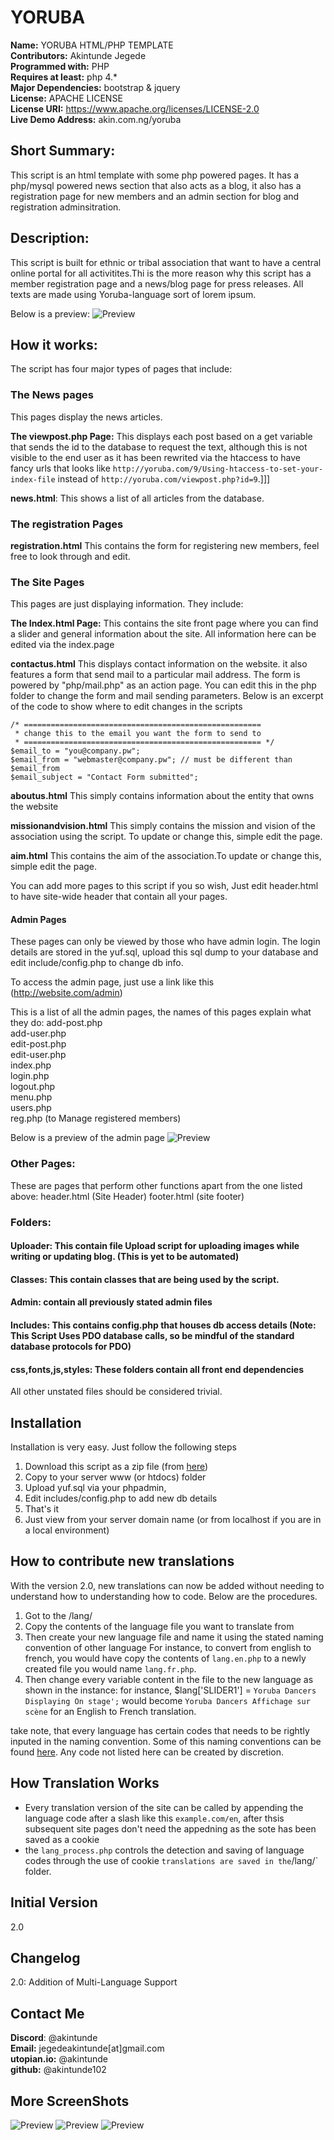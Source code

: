 # YORUBA

**Name:** YORUBA HTML/PHP TEMPLATE <br/>
**Contributors:** Akintunde Jegede <br/>
**Programmed with:** PHP<br/>
**Requires at least:** php 4.* <br/>
**Major Dependencies:** bootstrap & jquery<br/>
**License:** APACHE LICENSE <br/>
**License URI:** https://www.apache.org/licenses/LICENSE-2.0 <br/>
**Live Demo Address:** akin.com.ng/yoruba <br/>

## Short Summary:
This script is an html template with some php powered pages. It has a php/mysql powered news section that also acts as a blog, it also has a registration page for new members and an admin section for blog and registration adminsitration.

## Description:
This script is built for ethnic or tribal association that want to have a central online portal for all activitites.Thi is the more reason why this script has a member registration page and a news/blog page for press releases. All texts are made using Yoruba-language sort of lorem ipsum.

Below is a preview:
![Preview](http://akin.com.ng/yoruba/a.PNG)


## How it works:
The script has four major types of pages that include: 

### The News pages
This pages display the news articles.

**The viewpost.php Page:** This displays each post based on a get variable that sends the id to the database to request the text, although this is not visible to the end user as it has been rewrited via the htaccess to have fancy urls that looks like `http://yoruba.com/9/Using-htaccess-to-set-your-index-file` instead of `http://yoruba.com/viewpost.php?id=9`.]]]

**news.html**: This shows a list of all articles from the database.


### The registration Pages
**registration.html** This contains the form for registering new members, feel free to look through and edit.

### The Site Pages
This pages are just displaying information. They include: 

**The Index.html Page:** This contains the site front page where you can find a slider and general information about the site. All information here can be edited via the index.page 

**contactus.html** This displays contact information on the website. it also features a form that send mail to a particular mail address. The form is powered by "php/mail.php" as an action page. You can edit this in the php folder to change the form and mail sending parameters. Below is an excerpt of the code to show where to edit changes in the scripts

````
/* =====================================================
 * change this to the email you want the form to send to
 * ===================================================== */
$email_to = "you@company.pw"; 
$email_from = "webmaster@company.pw"; // must be different than $email_from 
$email_subject = "Contact Form submitted";
````


**aboutus.html** This simply contains information about the entity that owns the website

**missionandvision.html** This simply contains the mission and vision of the association using the script. To update or change this, simple edit the page.

**aim.html** This contains the aim of the association.To update or change this, simple edit the page.

You can add more pages to this script if you so wish, Just edit header.html to have site-wide header that contain all your pages.


#### Admin Pages
These pages can only be viewed by those who have admin login. The login details are stored in the yuf.sql, upload this sql dump to your database and edit include/config.php to change db info.

To access the admin page, just use a link like this (http://website.com/admin)

This is a list of all the admin pages, the names of this pages explain what they do:
add-post.php<br/>
add-user.php<br/>
edit-post.php<br/>
edit-user.php<br/>
index.php<br/>
login.php<br/>
logout.php<br/>
menu.php<br/>
users.php<br/>
reg.php (to Manage registered members)

Below is a preview of the admin page
![Preview](http://akin.com.ng/yoruba/admin.PNG)

### Other Pages:
These are pages that perform other functions apart from the one listed above:
header.html (Site Header)
footer.html (site footer)


### Folders:
#### Uploader: This contain file Upload script for uploading images while writing or updating blog. (This is yet to be automated)
#### Classes: This contain classes that are being used by the script.
#### Admin: contain all previously stated admin files
#### Includes: This contains config.php that houses db access details (Note: This Script Uses PDO database calls, so be mindful of the standard database protocols for PDO)
#### css,fonts,js,styles: These folders contain all front end dependencies


All other unstated files should be considered trivial.




## Installation 
Installation is very easy. Just follow the following steps

1. Download this script as a zip file (from [here](https://github.com/Akintunde102/AKINBLOG/archive/master.zip))
2. Copy to your server  www (or htdocs) folder
3. Upload yuf.sql via your phpadmin,
4. Edit includes/config.php to add new db details
3. That's it 
4. Just view from your server domain name (or from localhost if you are in a local environment)


## How to contribute new translations
With the version 2.0, new translations can now be added without needing to understand  how to understanding how to code. Below are the procedures.

1. Got to the /lang/
2. Copy the contents of the language file you want to translate from 
3. Then create your new language file and name it using the stated naming convention of other language
   For instance, to convert from english to french, you would have copy the contents of `lang.en.php` to a newly created file you would     name `lang.fr.php`.
4. Then change every variable content in the file to the new language as shown in the instance:
  for instance, $lang['SLIDER1'] = `Yoruba Dancers Displaying On stage';` would become `Yoruba Dancers Affichage sur scène` for an English to French translation.
  
take note, that every language has certain codes that needs to be rightly inputed in the naming convention. Some of this naming conventions can be found [here](http://www.lingoes.net/en/translator/langcode.htm). Any code not listed here can be created by discretion.


## How Translation Works
- Every translation version of the site can be called by appending the language code after a slash like this `example.com/en`, after thsis subsequent site pages don't need the appedning as the sote has been saved as a cookie
- the `lang_process.php` controls the detection and saving of language codes through the use of cookie
` translations are saved in the `/lang/` folder.

## Initial Version
2.0


## Changelog
2.0: Addition of Multi-Language Support


## Contact Me
**Discord**: @akintunde <br/>
**Email:** jegedeakintunde[at]gmail.com<br/>
**utopian.io:** @akintunde <br/>
**github:** @akintunde102<br/>


## More ScreenShots
![Preview](http://akin.com.ng/yoruba/a.PNG)
![Preview](http://akin.com.ng/yoruba/b.PNG)
![Preview](http://akin.com.ng/yoruba/blog.PNG)


 


